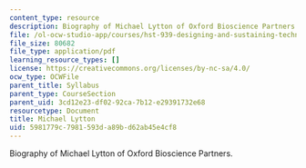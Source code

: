 ```yaml
---
content_type: resource
description: Biography of Michael Lytton of Oxford Bioscience Partners.
file: /ol-ocw-studio-app/courses/hst-939-designing-and-sustaining-technology-innovation-for-global-health-practice-spring-2008/5981779c7981593da89bd62ab45e4cf8_michael_bio.pdf
file_size: 80682
file_type: application/pdf
learning_resource_types: []
license: https://creativecommons.org/licenses/by-nc-sa/4.0/
ocw_type: OCWFile
parent_title: Syllabus
parent_type: CourseSection
parent_uid: 3cd12e23-df02-92ca-7b12-e29391732e68
resourcetype: Document
title: Michael Lytton
uid: 5981779c-7981-593d-a89b-d62ab45e4cf8
---
```

Biography of Michael Lytton of Oxford Bioscience Partners.